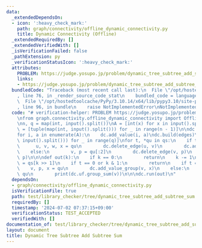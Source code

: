```yaml
---
data:
  _extendedDependsOn:
  - icon: ':heavy_check_mark:'
    path: graph/connectivity/offline_dynamic_connectivity.py
    title: Dynamic Connectivity (Offline)
  _extendedRequiredBy: []
  _extendedVerifiedWith: []
  _isVerificationFailed: false
  _pathExtension: py
  _verificationStatusIcon: ':heavy_check_mark:'
  attributes:
    PROBLEM: https://judge.yosupo.jp/problem/dynamic_tree_subtree_add_subtree_sum
    links:
    - https://judge.yosupo.jp/problem/dynamic_tree_subtree_add_subtree_sum
  bundledCode: "Traceback (most recent call last):\n  File \"/opt/hostedtoolcache/PyPy/3.10.14/x64/lib/pypy3.10/site-packages/onlinejudge_verify/documentation/build.py\"\
    , line 76, in _render_source_code_stat\n    bundled_code = language.bundle(\n\
    \  File \"/opt/hostedtoolcache/PyPy/3.10.14/x64/lib/pypy3.10/site-packages/onlinejudge_verify/languages/python.py\"\
    , line 96, in bundle\n    raise NotImplementedError\nNotImplementedError\n"
  code: "# verification-helper: PROBLEM https://judge.yosupo.jp/problem/dynamic_tree_subtree_add_subtree_sum\n\
    \nfrom graph.connectivity.offline_dynamic_connectivity import OfflineDynamicConnectivity\n\
    \nn, q = map(int, input().split())\nA = [int(x) for x in input().split()]\nedges\
    \ = [tuple(map(int, input().split())) for _ in range(n - 1)]\n\ndc = OfflineDynamicConnectivity(n)\n\
    for i, a in enumerate(A):\n    dc.add_value(i, a)\ndc.build(edges)\n\nqs = [list(map(int,\
    \ input().split())) for _ in range(q)]\nfor t, *qu in qs:\n    if t == 0:\n  \
    \      u, v, w, x = qu\n        dc.delete_edge(u, v)\n        dc.add_edge(w, x)\n\
    \    else:\n        v, p = qu[:2]\n        dc.delete_edge(v, p)\n        dc.add_edge(v,\
    \ p)\n\n\ndef out(k):\n    if k == 0:\n        return\n    k -= 1\n    t, *qu\
    \ = qs[k >> 1]\n    if t == 0 or k & 1:\n        return\n    if t == 1:\n    \
    \    v, p, x = qu\n        dc.add_value_group(v, x)\n    else:\n        v, p =\
    \ qu\n        print(dc.uf.group_sum(v))\n\n\ndc.run(out)\n"
  dependsOn:
  - graph/connectivity/offline_dynamic_connectivity.py
  isVerificationFile: true
  path: test/library_checker/tree/dynamic_tree_subtree_add_subtree_sum.test.py
  requiredBy: []
  timestamp: '2024-07-02 07:37:15+09:00'
  verificationStatus: TEST_ACCEPTED
  verifiedWith: []
documentation_of: test/library_checker/tree/dynamic_tree_subtree_add_subtree_sum.test.py
layout: document
title: Dynamic Tree Subtree Add Subtree Sum
---
```

